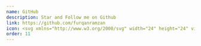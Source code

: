 ```yaml
---
name: GitHub
description: Star and Follow me on Github
link: https://github.com/furqanramzan
icon: <svg xmlns="http://www.w3.org/2000/svg" width="24" height="24" viewBox="0 0 24 24"><path fill="currentColor" d="M20.116 5.901a3.883 3.883 0 0 0-.26-.31a4.413 4.413 0 0 0 .21-.76a5.284 5.284 0 0 0-.35-2.8s-1.12-.35-3.69 1.38a12.477 12.477 0 0 0-3.35-.45a12.604 12.604 0 0 0-3.36.45c-2.57-1.75-3.69-1.38-3.69-1.38a5.263 5.263 0 0 0-.35 2.77a4.21 4.21 0 0 0 .22.79c-.09.1-.18.21-.26.31a5.14 5.14 0 0 0-1.12 3.3a7.686 7.686 0 0 0 .04.85c.32 4.43 3.27 5.46 6.08 5.78a2.558 2.558 0 0 0-.77 1.39a4.022 4.022 0 0 0-.13 1.09v1.31c-1.119.1-2.267-.063-2.623-1.061a5.695 5.695 0 0 0-1.834-2.413a1.179 1.179 0 0 1-.17-.112a1.001 1.001 0 0 0-.93-.645h-.005a1 1 0 0 0-1 .995c-.003.812.81 1.337 1.143 1.515a4.466 4.466 0 0 1 .923 1.359c.364 1.023 1.429 2.578 4.466 2.376l.002.098l.004.268a1 1 0 0 0 1 1h4.714a1 1 0 0 0 1-1s.008-3.16.008-3.69a4.024 4.024 0 0 0-.13-1.09l-.002-.006l.004.006c-.009-.035-.022-.063-.032-.097a2.532 2.532 0 0 0-.74-1.293l.012.021l-.02-.02c2.81-.32 5.74-1.37 6.06-5.78a7.687 7.687 0 0 0 .04-.85a5.23 5.23 0 0 0-1.11-3.3Z"/></svg>
order: 11
---
```

